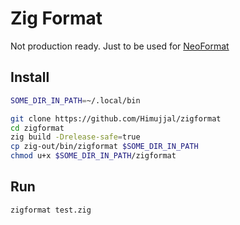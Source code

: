 # Zig Format

Not production ready. Just to be used for [NeoFormat](https://github.com/sbdchd/neoformat)

## Install

```sh
SOME_DIR_IN_PATH=~/.local/bin

git clone https://github.com/Himujjal/zigformat
cd zigformat
zig build -Drelease-safe=true
cp zig-out/bin/zigformat $SOME_DIR_IN_PATH
chmod u+x $SOME_DIR_IN_PATH/zigformat
```

## Run

```
zigformat test.zig
```
